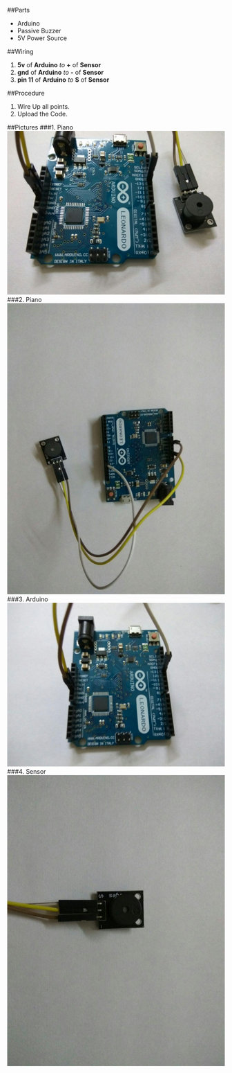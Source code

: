 ##Parts

- Arduino
- Passive Buzzer
- 5V Power Source

##Wiring

1. **5v** of **Arduino** *to* **+** of **Sensor**
1. **gnd** of **Arduino** *to* **-** of **Sensor**
1. **pin 11** of **Arduino** *to* **S** of **Sensor**

##Procedure

1. Wire Up all points.
2. Upload the Code.

##Pictures
###1. Piano
![Piano](/img/piano/1.jpg)
###2. Piano
![Piano](/img/piano/2.jpg)
###3. Arduino
![Piano](/img/piano/arduino.jpg)
###4. Sensor
![Piano](/img/piano/sensor.jpg)

